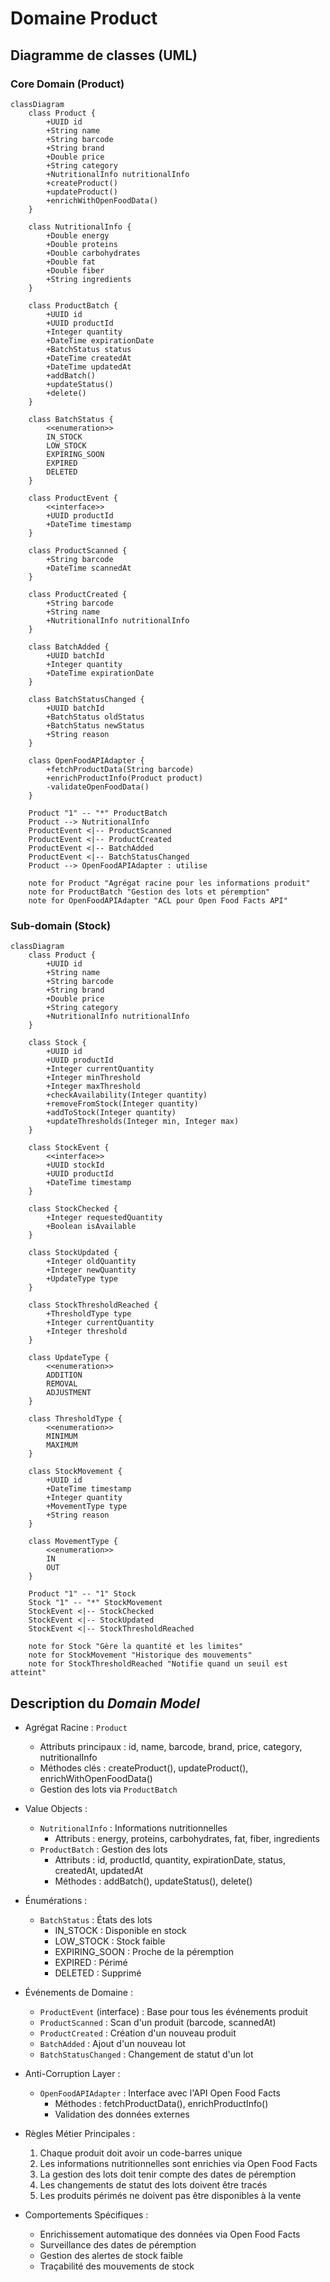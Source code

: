 # Domaine Product

## Diagramme de classes (UML)

### Core Domain (Product) 

```mermaid
classDiagram
    class Product {
        +UUID id
        +String name
        +String barcode
        +String brand
        +Double price
        +String category
        +NutritionalInfo nutritionalInfo
        +createProduct()
        +updateProduct()
        +enrichWithOpenFoodData()
    }

    class NutritionalInfo {
        +Double energy
        +Double proteins
        +Double carbohydrates
        +Double fat
        +Double fiber
        +String ingredients
    }

    class ProductBatch {
        +UUID id
        +UUID productId
        +Integer quantity
        +DateTime expirationDate
        +BatchStatus status
        +DateTime createdAt
        +DateTime updatedAt
        +addBatch()
        +updateStatus()
        +delete()
    }

    class BatchStatus {
        <<enumeration>>
        IN_STOCK
        LOW_STOCK
        EXPIRING_SOON
        EXPIRED
        DELETED
    }

    class ProductEvent {
        <<interface>>
        +UUID productId
        +DateTime timestamp
    }

    class ProductScanned {
        +String barcode
        +DateTime scannedAt
    }

    class ProductCreated {
        +String barcode
        +String name
        +NutritionalInfo nutritionalInfo
    }

    class BatchAdded {
        +UUID batchId
        +Integer quantity
        +DateTime expirationDate
    }

    class BatchStatusChanged {
        +UUID batchId
        +BatchStatus oldStatus
        +BatchStatus newStatus
        +String reason
    }

    class OpenFoodAPIAdapter {
        +fetchProductData(String barcode)
        +enrichProductInfo(Product product)
        -validateOpenFoodData()
    }

    Product "1" -- "*" ProductBatch
    Product --> NutritionalInfo
    ProductEvent <|-- ProductScanned
    ProductEvent <|-- ProductCreated
    ProductEvent <|-- BatchAdded
    ProductEvent <|-- BatchStatusChanged
    Product --> OpenFoodAPIAdapter : utilise

    note for Product "Agrégat racine pour les informations produit"
    note for ProductBatch "Gestion des lots et péremption"
    note for OpenFoodAPIAdapter "ACL pour Open Food Facts API"
```

### Sub-domain (Stock)

```mermaid
classDiagram
    class Product {
        +UUID id
        +String name
        +String barcode
        +String brand
        +Double price
        +String category
        +NutritionalInfo nutritionalInfo
    }

    class Stock {
        +UUID id
        +UUID productId
        +Integer currentQuantity
        +Integer minThreshold
        +Integer maxThreshold
        +checkAvailability(Integer quantity)
        +removeFromStock(Integer quantity)
        +addToStock(Integer quantity)
        +updateThresholds(Integer min, Integer max)
    }

    class StockEvent {
        <<interface>>
        +UUID stockId
        +UUID productId
        +DateTime timestamp
    }

    class StockChecked {
        +Integer requestedQuantity
        +Boolean isAvailable
    }

    class StockUpdated {
        +Integer oldQuantity
        +Integer newQuantity
        +UpdateType type
    }

    class StockThresholdReached {
        +ThresholdType type
        +Integer currentQuantity
        +Integer threshold
    }

    class UpdateType {
        <<enumeration>>
        ADDITION
        REMOVAL
        ADJUSTMENT
    }

    class ThresholdType {
        <<enumeration>>
        MINIMUM
        MAXIMUM
    }

    class StockMovement {
        +UUID id
        +DateTime timestamp
        +Integer quantity
        +MovementType type
        +String reason
    }

    class MovementType {
        <<enumeration>>
        IN
        OUT
    }

    Product "1" -- "1" Stock
    Stock "1" -- "*" StockMovement
    StockEvent <|-- StockChecked
    StockEvent <|-- StockUpdated
    StockEvent <|-- StockThresholdReached

    note for Stock "Gère la quantité et les limites"
    note for StockMovement "Historique des mouvements"
    note for StockThresholdReached "Notifie quand un seuil est atteint"
```


## Description du _Domain Model_

- Agrégat Racine : `Product`
  - Attributs principaux : id, name, barcode, brand, price, category, nutritionalInfo
  - Méthodes clés : createProduct(), updateProduct(), enrichWithOpenFoodData()
  - Gestion des lots via `ProductBatch`

- Value Objects :
  - `NutritionalInfo` : Informations nutritionnelles
    - Attributs : energy, proteins, carbohydrates, fat, fiber, ingredients
  - `ProductBatch` : Gestion des lots
    - Attributs : id, productId, quantity, expirationDate, status, createdAt, updatedAt
    - Méthodes : addBatch(), updateStatus(), delete()

- Énumérations :
  - `BatchStatus` : États des lots
    - IN_STOCK : Disponible en stock
    - LOW_STOCK : Stock faible
    - EXPIRING_SOON : Proche de la péremption
    - EXPIRED : Périmé
    - DELETED : Supprimé

- Événements de Domaine :
  - `ProductEvent` (interface) : Base pour tous les événements produit
  - `ProductScanned` : Scan d'un produit (barcode, scannedAt)
  - `ProductCreated` : Création d'un nouveau produit
  - `BatchAdded` : Ajout d'un nouveau lot
  - `BatchStatusChanged` : Changement de statut d'un lot

- Anti-Corruption Layer :
  - `OpenFoodAPIAdapter` : Interface avec l'API Open Food Facts
    - Méthodes : fetchProductData(), enrichProductInfo()
    - Validation des données externes

- Règles Métier Principales :
  1. Chaque produit doit avoir un code-barres unique
  2. Les informations nutritionnelles sont enrichies via Open Food Facts
  3. La gestion des lots doit tenir compte des dates de péremption
  4. Les changements de statut des lots doivent être tracés
  5. Les produits périmés ne doivent pas être disponibles à la vente

- Comportements Spécifiques :
  - Enrichissement automatique des données via Open Food Facts
  - Surveillance des dates de péremption
  - Gestion des alertes de stock faible
  - Traçabilité des mouvements de stock
